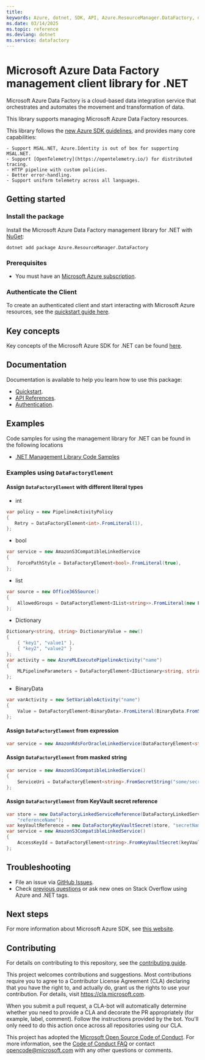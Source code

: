 ```yaml
---
title: 
keywords: Azure, dotnet, SDK, API, Azure.ResourceManager.DataFactory, datafactory
ms.date: 03/14/2025
ms.topic: reference
ms.devlang: dotnet
ms.service: datafactory
---
```

# Microsoft Azure Data Factory management client library for .NET

Microsoft Azure Data Factory is a cloud-based data integration service that orchestrates and automates the movement and transformation of data. 

This library supports managing Microsoft Azure Data Factory resources.

This library follows the [new Azure SDK guidelines](https://azure.github.io/azure-sdk/general_introduction.html), and provides many core capabilities:

    - Support MSAL.NET, Azure.Identity is out of box for supporting MSAL.NET.
    - Support [OpenTelemetry](https://opentelemetry.io/) for distributed tracing.
    - HTTP pipeline with custom policies.
    - Better error-handling.
    - Support uniform telemetry across all languages.

## Getting started 

### Install the package

Install the Microsoft Azure Data Factory management library for .NET with [NuGet](https://www.nuget.org/):

```dotnetcli
dotnet add package Azure.ResourceManager.DataFactory
```

### Prerequisites

* You must have an [Microsoft Azure subscription](https://azure.microsoft.com/free/dotnet/).

### Authenticate the Client

To create an authenticated client and start interacting with Microsoft Azure resources, see the [quickstart guide here](https://github.com/Azure/azure-sdk-for-net/blob/Azure.ResourceManager.DataFactory_1.7.0/doc/dev/mgmt_quickstart.md).

## Key concepts

Key concepts of the Microsoft Azure SDK for .NET can be found [here](https://azure.github.io/azure-sdk/dotnet_introduction.html).

## Documentation

Documentation is available to help you learn how to use this package:

- [Quickstart](https://github.com/Azure/azure-sdk-for-net/blob/Azure.ResourceManager.DataFactory_1.7.0/doc/dev/mgmt_quickstart.md).
- [API References](https://learn.microsoft.com/dotnet/api/?view=azure-dotnet).
- [Authentication](https://github.com/Azure/azure-sdk-for-net/blob/Azure.ResourceManager.DataFactory_1.7.0/sdk/identity/Azure.Identity/README.md).

## Examples

Code samples for using the management library for .NET can be found in the following locations
- [.NET Management Library Code Samples](https://aka.ms/azuresdk-net-mgmt-samples)

### Examples using `DataFactoryElement`
#### Assign `DataFactoryElement` with different literal types
- int
 ```C# Snippet:Readme_DataFactoryElementInt
var policy = new PipelineActivityPolicy
{
    Retry = DataFactoryElement<int>.FromLiteral(1),
};
```

- bool
```C# Snippet:Readme_DataFactoryElementBoolean
var service = new AmazonS3CompatibleLinkedService
{
    ForcePathStyle = DataFactoryElement<bool>.FromLiteral(true),
};
```

- list
```C# Snippet:Readme_DataFactoryElementList
var source = new Office365Source()
{
    AllowedGroups = DataFactoryElement<IList<string>>.FromLiteral(new List<string> { "a", "b" }),
};
```

- Dictionary
```C# Snippet:Readme_DataFactoryElementDictionary
Dictionary<string, string> DictionaryValue = new()
{
    { "key1", "value1" },
    { "key2", "value2" }
};
var activity = new AzureMLExecutePipelineActivity("name")
{
    MLPipelineParameters = DataFactoryElement<IDictionary<string, string>?>.FromLiteral(DictionaryValue),
};
```

- BinaryData
```C# Snippet:Readme_DataFactoryElementBinaryData
var varActivity = new SetVariableActivity("name")
{
    Value = DataFactoryElement<BinaryData>.FromLiteral(BinaryData.FromString("a")),
};
```

#### Assign `DataFactoryElement` from expression
```C# Snippet:Readme_DataFactoryElementFromExpression
var service = new AmazonRdsForOracleLinkedService(DataFactoryElement<string>.FromExpression("foo/bar-@{pipeline().TriggerTime}"));
```

#### Assign `DataFactoryElement` from masked string
```C# Snippet:Readme_DataFactoryElementFromMaskedString
var service = new AmazonS3CompatibleLinkedService()
{
    ServiceUri = DataFactoryElement<string>.FromSecretString("some/secret/path"),
};
```

#### Assign `DataFactoryElement` from KeyVault secret reference
```C# Snippet:Readme_DataFactoryElementFromKeyVaultSecretReference
var store = new DataFactoryLinkedServiceReference(DataFactoryLinkedServiceReferenceKind.LinkedServiceReference,
    "referenceName");
var keyVaultReference = new DataFactoryKeyVaultSecret(store, "secretName");
var service = new AmazonS3CompatibleLinkedService()
{
    AccessKeyId = DataFactoryElement<string>.FromKeyVaultSecret(keyVaultReference),
};
```

## Troubleshooting

-   File an issue via [GitHub Issues](https://github.com/Azure/azure-sdk-for-net/issues).
-   Check [previous questions](https://stackoverflow.com/questions/tagged/azure+.net) or ask new ones on Stack Overflow using Azure and .NET tags.

## Next steps

For more information about Microsoft Azure SDK, see [this website](https://azure.github.io/azure-sdk/).

## Contributing

For details on contributing to this repository, see the [contributing
guide][cg].

This project welcomes contributions and suggestions. Most contributions
require you to agree to a Contributor License Agreement (CLA) declaring
that you have the right to, and actually do, grant us the rights to use
your contribution. For details, visit <https://cla.microsoft.com>.

When you submit a pull request, a CLA-bot will automatically determine
whether you need to provide a CLA and decorate the PR appropriately
(for example, label, comment). Follow the instructions provided by the
bot. You'll only need to do this action once across all repositories
using our CLA.

This project has adopted the [Microsoft Open Source Code of Conduct][coc]. For
more information, see the [Code of Conduct FAQ][coc_faq] or contact
<opencode@microsoft.com> with any other questions or comments.

<!-- LINKS -->
[cg]: https://github.com/Azure/azure-sdk-for-net/blob/Azure.ResourceManager.DataFactory_1.7.0/sdk/resourcemanager/Azure.ResourceManager/docs/CONTRIBUTING.md
[coc]: https://opensource.microsoft.com/codeofconduct/
[coc_faq]: https://opensource.microsoft.com/codeofconduct/faq/

